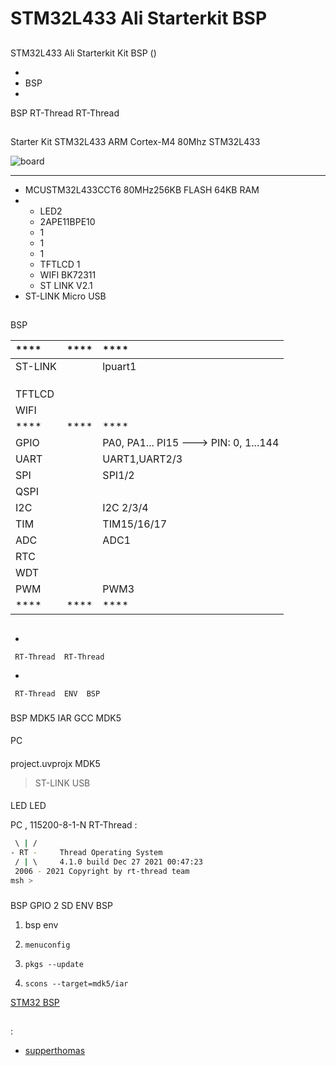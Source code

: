 # STM32L433 Ali Starterkit BSP 

## 

STM32L433 Ali Starterkit Kit  BSP () 



- 
- BSP 
- 

 BSP RT-Thread  RT-Thread 

## 

Starter Kit STM32L433[](http://www.notioni.com/) ARM Cortex-M4  80Mhz STM32L433 



![board](figures/board.png)

 **** 

- MCUSTM32L433CCT6  80MHz256KB FLASH 64KB RAM
- 
  - LED2
  - 2APE11BPE10
  - 1
  - 1
  - 1
  - TFTLCD 1
  - WIFI BK72311
  -  ST LINK V2.1 
- ST-LINK Micro USB 

 [](https://github.com/alibaba/AliOS-Things/wiki/AliOS-Things-Starter-Kit-Hardware-Guide)

## 

 BSP 

| ****      | **** | ****                              |
| :----------------- | :----------: | :------------------------------------- |
|  ST-LINK  |          | lpuart1 |
|          |         |                              |
|        |         |                             |
|            |         |                                     |
| TFTLCD           |         |                                      |
| WIFI |  | |
| ****      | **** | ****                              |
| GPIO              |          | PA0, PA1... PI15 ---> PIN: 0, 1...144 |
| UART              |          | UART1,UART2/3 |
| SPI               |          | SPI1/2 |
| QSPI              |          |                                      |
| I2C               |          |  I2C 2/3/4 |
| TIM               |          | TIM15/16/17 |
| ADC               |          | ADC1 |
| RTC               |          |  |
| WDT               |          |                                      |
| PWM               |          | PWM3 |
| ****      | **** | ****                              |

## 



- 

     RT-Thread  RT-Thread  

- 

     RT-Thread  ENV  BSP 


### 

 BSP  MDK5  IAR  GCC  MDK5 

#### 

 PC

#### 

 project.uvprojx  MDK5 

>  ST-LINK  USB 

#### 

 LED  LED 

 PC , 115200-8-1-N RT-Thread :


```bash
 \ | /
- RT -     Thread Operating System
 / | \     4.1.0 build Dec 27 2021 00:47:23
 2006 - 2021 Copyright by rt-thread team
msh >
```
### 

 BSP  GPIO  2 SD  ENV BSP 

1.  bsp  env 

2. `menuconfig`

3. `pkgs --update`

4. `scons --target=mdk5/iar` 

 [STM32  BSP ](../docs/STM32BSP.md)

## 



## 

:

- [supperthomas](https://github.com/supperthomas)